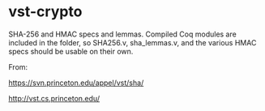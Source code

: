 vst-crypto
==========

SHA-256 and HMAC specs and lemmas. Compiled Coq modules are included in the folder, so SHA256.v, sha_lemmas.v, and the various HMAC specs should be usable on their own.

From:

https://svn.princeton.edu/appel/vst/sha/

http://vst.cs.princeton.edu/
